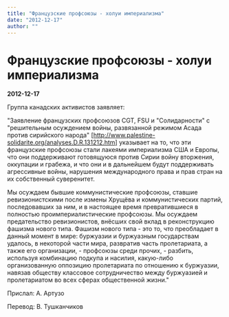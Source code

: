 ```yaml
---
title: "Французские профсоюзы - холуи империализма"
date: "2012-12-17"
author: ""
---
```


# Французские профсоюзы - холуи империализма

**2012-12-17** 

Группа канадских активистов заявляет:

"Заявление французских профсоюзов CGT, FSU и "Солидарности" с "решительным осуждением войны, развязанной режимом Асада против сирийского народа" [http://www.palestine-solidarite.org/analyses.D.R.131212.htm] указывает на то, что эти французские профсоюзы стали лакеями империализма США и Европы, что они поддерживают готовящуюся против Сирии войну вторжения, оккупации и грабежа, и что они и в дальнейшем будут поддерживать агрессивные войны, нарушения международного права и прав стран на их собственный суверенитет.

Мы осуждаем бывшие коммунистические профсоюзы, ставшие ревизионистскими после измены Хрущёва и коммунистических партий, последовавших за ним, и в настоящее время превратившиеся в полностью проимпериалистические профсоюзы. Мы осуждаем предательство ревизионистов, внёсших свой вклад в реконструкцию фашизма нового типа. Фашизм нового типа - это то, что преобладает в данный момент в мире: буржуазии и буржуазным государствам удалось, в некоторой части мира, развратив часть пролетариата, а также его организации, - профсоюзы среди прочих, - разбить, используя комбинацию подкупа и насилия, какую-либо организованную оппозицию пролетариата по отношению к буржуазии, навязав обществу классовое сотрудничество между буржуазией и пролетариатом во всех сферах общественной жизни."

Прислал: А. Артузо

Перевод: В. Тушканчиков